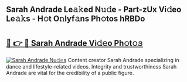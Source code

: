 ## Sarah Andrade Le𝚊𝚔ed N𝚞𝚍e - Part-zUx Vi𝚍eo Le𝚊𝚔s - H𝚘t O𝚗lyf𝚊ns Ph𝚘tos hRBDo

# <h2><a href="http://hf10ai.feru.top/?c=Sarah+Andrade">🔗 👉 🔴 Sarah Andrade Vi𝚍𝚎o Ph𝚘t𝚘𝚜</a></h2>

[![Sarah Andrade Nu𝚍𝚎s](https://i.imgur.com/0TWrTi3.gif)](http://hf10ai.feru.top/?c=Sarah+Andrade)
Content creator Sarah Andrade specializing in dance and lifestyle-related videos. Integrity and trustworthiness Sarah Andrade are vital for the credibility of a public figure. 
